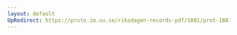 ```yaml
---
layout: default
UpRedirect: https://pruto.im.uu.se/riksdagen-records-pdf/1881/prot-1881--ak--040/prot-1881--ak--040_032.pdf
---
```

